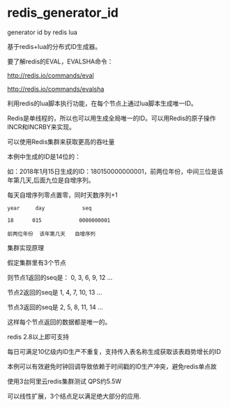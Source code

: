 # redis_generator_id
generator id by redis lua

基于redis+lua的分布式ID生成器。

要了解redis的EVAL，EVALSHA命令：

http://redis.io/commands/eval

http://redis.io/commands/evalsha

利用redis的lua脚本执行功能，在每个节点上通过lua脚本生成唯一ID。

Redis是单线程的，所以也可以用生成全局唯一的ID。可以用Redis的原子操作 INCR和INCRBY来实现。

可以使用Redis集群来获取更高的吞吐量

本例中生成的ID是14位的：

如：2018年1月15日生成的ID：180150000000001，前两位年份，中间三位是该年第几天,后面九位是自增序列。

每天自增序列零点置零，同时天数序列+1

    year     day			seq
    
    18 	    015            0000000001
    
    前两位年份  该年第几天   自增序列

集群实现原理


假定集群里有3个节点

则节点1返回的seq是：
0, 3, 6, 9, 12 ...

节点2返回的seq是
1, 4, 7, 10, 13 ...

节点3返回的seq是
2, 5, 8, 11, 14 ...

这样每个节点返回的数据都是唯一的。

redis 2.8以上即可支持

每日可满足10亿级内ID生产不重复，支持传入表名称生成获取该表趋势增长的ID

本例可以有效避免时钟回调导致依赖于时间戳的ID生产冲突，避免redis单点故

使用3台阿里云redis集群测试 QPS约5.5W

可以线性扩展，3个结点足以满足绝大部分的应用.

